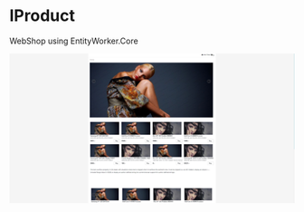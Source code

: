 # IProduct
WebShop using EntityWorker.Core

![screenshot](https://raw.githubusercontent.com/AlenToma/IProduct/master/Capture.PNG)
